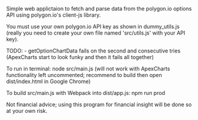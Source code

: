 Simple web applictaion to fetch and parse data from the polygon.io options API using polygon.io's client-js library.

You must use your own polygon.io API key as shown in dummy_utils.js (really you need to create your own file named 'src/utils.js' with your API key).

TODO:
    - getOptionChartData fails on the second and consecutive tries (ApexCharts start to look funky and then it fails all together) 

To run in terminal: node src/main.js (will not work with ApexCharts functionality left uncommented; recommend to build then open dist/index.html in Google Chrome)

To build src/main.js with Webpack into dist/app.js: npm run prod

Not financial advice; using this program for financial insight will be done so at your own risk.